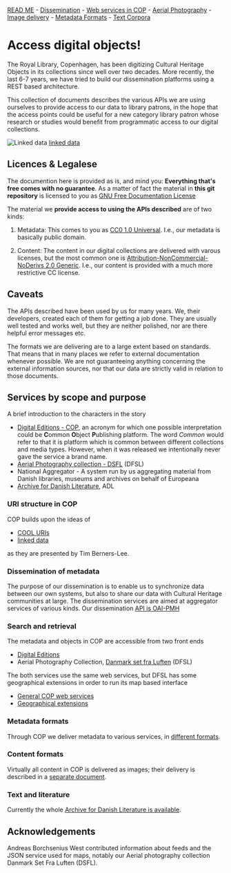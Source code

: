 [READ ME](README.md) - [Dissemination](oai-pmh.md) - [Web services in COP](cop-backend.md) - [Aerial Photography](geographic-data.md) - [Image delivery](image-delivery.md) - [Metadata Formats](metadata-formats.md) - [Text Corpora](text-corpora.md)

# Access digital objects!

The Royal Library, Copenhagen, has been digitizing Cultural Heritage
Objects in its collections since well over two decades. More recently,
the last 6-7 years, we have tried to build our dissemination platforms
using a REST based architecture.

This collection of documents describes the various APIs we are using
ourselves to provide access to our data to library patrons, in the
hope that the access points could be useful for a new category library
patron whose research or studies would benefit from programmatic access
to our digital collections.

![Linked data](https://www.w3.org/DesignIssues/diagrams/lod/597992118v2_350x350_Back.jpg) [linked data](https://www.w3.org/DesignIssues/LinkedData.html)


## Licences & Legalese

The documention here is provided as is, and mind you: __Everything
that's free comes with no guarantee__. As a matter of fact the
material in __this git repository__ is licensed to you as 
[GNU Free Documentation License](LICENSE)

The material we __provide access to using the APIs described__ are of two kinds:

1. Metadata: This comes to you as [CC0 1.0 Universal](https://creativecommons.org/publicdomain/zero/1.0/). I.e.,
our metadata is basically public domain.

2. Content: The content in our digital collections are delivered with
varous licenses, but the most common one is
[Attribution-NonCommercial-NoDerivs 2.0 Generic](https://creativecommons.org/licenses/by-nc-nd/2.0/). I.e., our content is provided with a much more restrictive CC license.

## Caveats

The APIs described have been used by us for many years. We, their
developers, created each of them for getting a job done. They are
usually well tested and works well, but they are neither polished, nor are
there helpful error messages etc.

The formats we are delivering are to a large extent based on
standards. That means that in many places we refer to external
documentation whenever possible. We are not guaranteeing anything
concerning the external information sources, nor that our data are
strictly valid in relation to those documents.

## Services by scope and purpose

A brief introduction to the characters in the story

+ [Digital Editions - COP](http://www.kb.dk/editions/any/2009/jul/editions/en/), an acronym for which one possible interpretation could be **C**ommon **O**bject **P**ublishing platform. The word _Common_ would refer to that it is platform which is common between different collections and media types. However, when it was released we intentionally never gave the service a brand name.
+ [Aerial Photography collection - DSFL](http://www.kb.dk/danmarksetfraluften/) (DFSL)
+ National Aggregator - A system run by us aggregating material from Danish libraries, museums and archives on behalf of Europeana
+ [Archive for Danish Literature](http://www.adl.dk/), ADL

### URI structure in COP

COP builds upon the ideas of

+ [COOL URIs](https://www.w3.org/Provider/Style/URI) 
+ [linked data](https://www.w3.org/DesignIssues/LinkedData.html)

as they are presented by Tim Berners-Lee.

### Dissemination of metadata

The purpose of our dissemination is to enable us to synchronize data
between our own systems, but also to share our data with Cultural
Heritage communities at large. The dissemination services are aimed at
aggregator services of various kinds. Our dissemination [API is OAI-PMH](oai-pmh.md)

### Search and retrieval

The metadata and objects in COP are accessible from two front ends 

+ [Digital Editions](http://www.kb.dk/editions/any/2009/jul/editions/en/)
+ Aerial Photography Collection, [Danmark set fra Luften](http://www.kb.dk/danmarksetfraluften/) (DFSL)

The both services use the same web services, but DFSL has some
geographical extensions in order to run its map based interface

+ [General COP web services](cop-backend.md)
+ [Geographical extensions](geographic-data.md)

### Metadata formats

Through COP we deliver metadata to various services, in [different
formats](metadata-formats.md).

### Content formats 

Virtually all content in COP is delivered as images; their delivery is
described in a [separate document](image-delivery.md).

### Text and literature

Currently the whole [Archive for Danish Literature is available](text-corpora.md).

## Acknowledgements

Andreas Borchsenius West contributed information about feeds and the
JSON service used for maps, notably our Aerial photography collection
Danmark Set Fra Luften (DSFL).